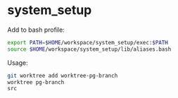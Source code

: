 # system_setup


Add to bash profile: 

```bash
export PATH=$HOME/workspace/system_setup/exec:$PATH
source $HOME/workspace/system_setup/lib/aliases.bash
```


Usage:

```bash
git worktree add worktree-pg-branch
worktree pg-branch
src
```

